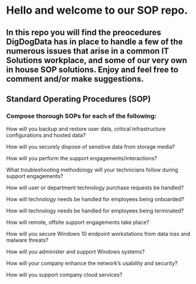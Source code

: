 # Hello and welcome to our SOP repo.  

## In this repo you will find the preocedures DigDogData has in place to handle a few of the numerous issues that arise in a common IT Solutions workplace, and some of our very own in house SOP solutions. Enjoy and feel free to comment and/or make suggestions. 


## Standard Operating Procedures (SOP)

### Compose thorough SOPs for each of the following:

How will you backup and restore user data, critical infrastructure configurations and hosted data?

How will you securely dispose of sensitive data from storage media?

How will you perform the support engagements/interactions?

What troubleshooting methodology will your technicians follow during support engagements?

How will user or department technology purchase requests be handled?

How will technology needs be handled for employees being onboarded?

How will technology needs be handled for employees being terminated?

How will remote, offsite support engagements take place?

How will you secure Windows 10 endpoint workstations from data loss and malware threats?

How will you administer and support Windows systems?

How will your company enhance the network’s usability and security?

How will you support company cloud services?
